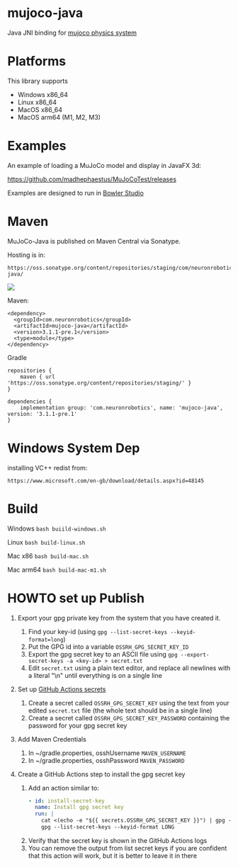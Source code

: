 # mujoco-java

Java JNI binding for [mujoco physics system](https://github.com/google-deepmind/mujoco)

# Platforms

This library supports

* Windows x86_64
* Linux x86_64
* MacOS x86_64
* MacOS arm64 (M1, M2, M3)

# Examples

An example of loading a MuJoCo model and display in JavaFX 3d:

https://github.com/madhephaestus/MuJoCoTest/releases 

Examples are designed to run in [Bowler Studio](http://commonwealthrobotics.com)

# Maven

MuJoCo-Java is published on Maven Central via Sonatype. 

Hosting is in:

```
https://oss.sonatype.org/content/repositories/staging/com/neuronrobotics/mujoco-java/
```

![](https://img.shields.io/nexus/r/https/oss.sonatype.org/com.neuronrobotics/mujoco-java.svg?style=flat)



Maven:

```
<dependency>
  <groupId>com.neuronrobotics</groupId>
  <artifactId>mujoco-java</artifactId>
  <version>3.1.1-pre.1</version>
  <type>module</type>
</dependency>
```
Gradle

```
repositories {
	maven { url 'https://oss.sonatype.org/content/repositories/staging/' }
}

dependencies {
	implementation group: 'com.neuronrobotics', name: 'mujoco-java', version: '3.1.1-pre.1'
}
```

# Windows System Dep

installing VC++ redist from:

``` 
https://www.microsoft.com/en-gb/download/details.aspx?id=48145
```

# Build

Windows `bash buiild-windows.sh`

Linux `bash build-linux.sh`

Mac x86 `bash build-mac.sh`

Mac arm64 `bash build-mac-m1.sh`



# HOWTO set up Publish

1. Export your gpg private key from the system that you have created it.
    1. Find your key-id (using `gpg --list-secret-keys --keyid-format=long`)
    2. Put the GPG id into a variable `OSSRH_GPG_SECRET_KEY_ID` 
    3. Export the gpg secret key to an ASCII file using `gpg --export-secret-keys -a <key-id> > secret.txt`
    4. Edit `secret.txt` using a plain text editor, and replace all newlines with a literal "\n" until everything is on a single line
2. Set up [GitHub Actions secrets](https://github.com/organizations/CommonWealthRobotics/settings/secrets/actions)
    1. Create a secret called `OSSRH_GPG_SECRET_KEY` using the text from your edited `secret.txt` file (the whole text should be in a single line)
    2. Create a secret called `OSSRH_GPG_SECRET_KEY_PASSWORD` containing the password for your gpg secret key
3. Add Maven Credentials
   1. In ~/gradle.properties, osshUsername `MAVEN_USERNAME`
   2. In ~/gradle.properties, osshPassword `MAVEN_PASSWORD`
	
5. Create a GitHub Actions step to install the gpg secret key
    1. Add an action similar to:
        ```yaml
        - id: install-secret-key
          name: Install gpg secret key
          run: |
            cat <(echo -e "${{ secrets.OSSRH_GPG_SECRET_KEY }}") | gpg --batch --import
            gpg --list-secret-keys --keyid-format LONG
        ```
    2. Verify that the secret key is shown in the GitHub Actions logs
    3. You can remove the output from list secret keys if you are confident that this action will work, but it is better to leave it in there
